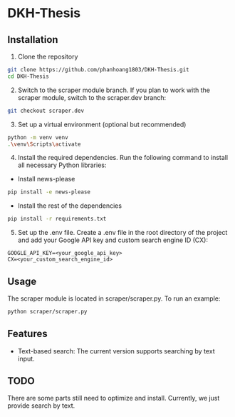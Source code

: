 # DKH-Thesis

## Installation

1. Clone the repository
```bash
git clone https://github.com/phanhoang1803/DKH-Thesis.git
cd DKH-Thesis
```

2. Switch to the scraper module branch. If you plan to work with the scraper module, switch to the scraper.dev branch:
```bash
git checkout scraper.dev
```

3. Set up a virtual environment (optional but recommended)
```bash
python -m venv venv
.\venv\Scripts\activate
```

4. Install the required dependencies. Run the following command to install all necessary Python libraries:
- Install news-please
```bash
pip install -e news-please
```

- Install the rest of the dependencies
```bash
pip install -r requirements.txt
```

5. Set up the .env file. Create a .env file in the root directory of the project and add your Google API key and custom search engine ID (CX):
```
GOOGLE_API_KEY=<your_google_api_key>
CX=<your_custom_search_engine_id>
```

## Usage

The scraper module is located in scraper/scraper.py. To run an example:
```bash
python scraper/scraper.py
```

## Features
- Text-based search: The current version supports searching by text input.

## TODO

There are some parts still need to optimize and install. Currently, we just provide search by text.